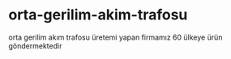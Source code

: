 # orta-gerilim-akim-trafosu
orta gerilim akım trafosu üretemi yapan firmamız 60 ülkeye  ürün göndermektedir
